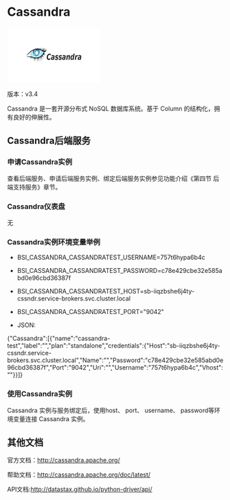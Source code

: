 # Cassandra

![](img/Cassandra.png)

版本：v3.4

Cassandra 是一套开源分布式 NoSQL 数据库系统。基于 Column 的结构化，拥有良好的伸展性。

## Cassandra后端服务

### 申请Cassandra实例

查看后端服务、申请后端服务实例、绑定后端服务实例参见功能介绍《第四节 后端支持服务》章节。

### Cassandra仪表盘

无

### Cassandra实例环境变量举例

- BSI_CASSANDRA_CASSANDRATEST_USERNAME=757t6hypa6b4c
- BSI_CASSANDRA_CASSANDRATEST_PASSWORD=c78e429cbe32e585abd0e96cbd36387f
- BSI_CASSANDRA_CASSANDRATEST_HOST=sb-iiqzbshe6j4ty-cssndr.service-brokers.svc.cluster.local
- BSI_CASSANDRA_CASSANDRATEST_PORT="9042"

- JSON:

{"Cassandra":[{"name":"cassandra-test","label":"","plan":"standalone","credentials":{"Host":"sb-iiqzbshe6j4ty-cssndr.service-brokers.svc.cluster.local","Name":"","Password":"c78e429cbe32e585abd0e96cbd36387f","Port":"9042","Uri":"","Username":"757t6hypa6b4c","Vhost":""}}]}

### 使用Cassandra实例

Cassandra 实例与服务绑定后，使用host、 port、 username、 password等环境变量连接 Cassandra 实例。

## 其他文档

官方文档：http://cassandra.apache.org/

帮助文档：http://cassandra.apache.org/doc/latest/

API文档:http://datastax.github.io/python-driver/api/
